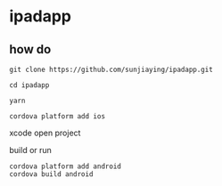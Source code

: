 # ipadapp

## how do
```
git clone https://github.com/sunjiaying/ipadapp.git

cd ipadapp

yarn

cordova platform add ios

```

xcode open project

build or run

```
cordova platform add android
cordova build android
```
